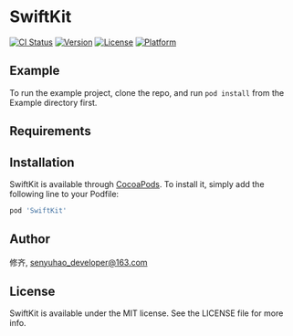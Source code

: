 # SwiftKit

[![CI Status](https://img.shields.io/travis/修齐/SwiftKit.svg?style=flat)](https://travis-ci.org/修齐/SwiftKit)
[![Version](https://img.shields.io/cocoapods/v/SwiftKit.svg?style=flat)](https://cocoapods.org/pods/SwiftKit)
[![License](https://img.shields.io/cocoapods/l/SwiftKit.svg?style=flat)](https://cocoapods.org/pods/SwiftKit)
[![Platform](https://img.shields.io/cocoapods/p/SwiftKit.svg?style=flat)](https://cocoapods.org/pods/SwiftKit)

## Example

To run the example project, clone the repo, and run `pod install` from the Example directory first.

## Requirements

## Installation

SwiftKit is available through [CocoaPods](https://cocoapods.org). To install
it, simply add the following line to your Podfile:

```ruby
pod 'SwiftKit'
```

## Author

修齐, senyuhao_developer@163.com

## License

SwiftKit is available under the MIT license. See the LICENSE file for more info.
